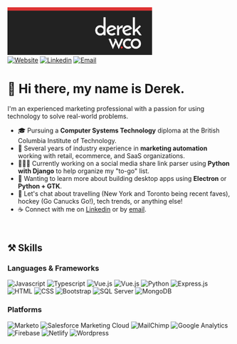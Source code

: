 <div id="header">
        <a href="https://derekw.co/"><img
                        src="https://github.com/derekology/derekology/blob/main/images/profile-header.png"
                        alt="Profile photo" title="derekw.co" width="325" target="_blank" /></a>
        <div id="profile-links">
                <a href="https://derekw.co/"><img
                                src="https://img.shields.io/badge/Portfolio-ae1e1e?style=for-the-badge&logo=About.me&logoColor=white"
                                alt="Website" title="Website" target="_blank" /></a>
                <a href="https://www.linkedin.com/in/derekology/"><img
                                src="https://img.shields.io/badge/LinkedIn-0077B5?style=for-the-badge&logo=linkedin&logoColor=white"
                                alt="Linkedin" title="Linkedin Profile" target="_blank" /></a>
                <a href="mailto:me@derekw.co"><img
                                src="https://img.shields.io/badge/Email-222222?style=for-the-badge&logo=Mail.Ru&logoColor=white"
                                alt="Email" title="Email" target="_blank" /></a>
        </div>
</div>
<div id="summary">
        <h1>👋 Hi there, my name is Derek.</h1>
        <p>I'm an experienced marketing professional with a passion for using technology to solve real-world problems. </p>
        <ul>
                <li>🎓 Pursuing a <strong>Computer Systems Technology</strong> diploma at the British Columbia Institute
                        of Technology.</li>
                <li>🏢 Several years of industry experience in <strong>marketing automation</strong> working with
                        retail, ecommerce, and SaaS organizations.</li>
                <li>👨🏻‍💻 Currently working on a social media share link parser using <strong>Python with Django</strong> to help organize my "to-go" list.</li>
                <li>📖 Wanting to learn more about building desktop apps using <strong>Electron</strong> or <strong>Python + GTK</strong>.</li>
                <li>💬 Let's chat about travelling (New York and Toronto being recent faves), hockey (Go Canucks Go!),
                        tech trends, or anything else! </li>
                <li>☕ Connect with me on <a
                                href="https://www.linkedin.com/in/derekology/" target="_blank">Linkedin</a> or by <a href="mailto:me@derekw.co">email</a>.</li>
        </ul>
</div><br/>
<div id="skills">
        <h2>⚒️ Skills</h2>
        <h3>Languages & Frameworks</h3>
        <img src="https://img.shields.io/badge/Javascript-F7DF1E?style=for-the-badge&logo=JavaScript&logoColor=black"
                alt="Javascript" title="Javascript" />
        <img src="https://img.shields.io/badge/TypeScript-007ACC?style=for-the-badge&logo=typescript&logoColor=white"
                alt="Typescript" title="Typescript" />
        <img src="https://img.shields.io/badge/Vue.js-4FC08D?style=for-the-badge&logo=Vue.js&logoColor=white"
                alt="Vue.js" title="Vue.js" />
        <img src="https://img.shields.io/badge/React-61DAFB?style=for-the-badge&logo=React&logoColor=black"
                alt="Vue.js" title="React" />
        <img src="https://img.shields.io/badge/Python-3776AB?style=for-the-badge&logo=Python&logoColor=white"
                alt="Python" title="Python" />
        <img src="https://img.shields.io/badge/Express.js-000000?style=for-the-badge&logo=express&logoColor=white"
                alt="Express.js" title="Express.js" />
        <img src="https://img.shields.io/badge/HTML-E34F26?style=for-the-badge&logo=HTML5&logoColor=white" alt="HTML"
                title="HTML" />
        <img src="https://img.shields.io/badge/CSS-1572B6?style=for-the-badge&logo=CSS3&logoColor=white" alt="CSS"
                title="CSS" />
        <img src="https://img.shields.io/badge/Bootstrap-7952B3?style=for-the-badge&logo=Bootstrap&logoColor=white" alt="Bootstrap"
                title="Bootstrap" />
        <img src="https://img.shields.io/badge/SQL Server-CC2927?style=for-the-badge&logo=Microsoft SQL Server&logoColor=white"
                alt="SQL Server" title="SQL Server" />
        <img src="https://img.shields.io/badge/MongoDB-47A248?style=for-the-badge&logo=MongoDB&logoColor=white"
                alt="MongoDB" title="MongoDB" />
        <h3>Platforms</h3>
        <img src="https://img.shields.io/badge/Marketo-5C4C9F?style=for-the-badge&logo=Marketo&logoColor=white"
                alt="Marketo" title="Marketo" />
        <img src="https://img.shields.io/badge/SFMC-00A1E0?style=for-the-badge&logo=Salesforce&logoColor=white"
                alt="Salesforce Marketing Cloud" title="Salesforce Marketing Cloud" />
        <img src="https://img.shields.io/badge/MailChimp-FFE01B?style=for-the-badge&logo=MailChimp&logoColor=black"
                alt="MailChimp" title="MailChimp" />
        <img src="https://img.shields.io/badge/Google Analytics-E37400?style=for-the-badge&logo=Google Analytics&logoColor=white"
                alt="Google Analytics" title="Google Analytics" />
        <img src="https://img.shields.io/badge/Firebase-FFCA28?style=for-the-badge&logo=Firebase&logoColor=black"
                alt="Firebase" title="Firebase" />
        <img src="https://img.shields.io/badge/Netlify-00C7B7?style=for-the-badge&logo=Netlify&logoColor=white"
                alt="Netlify" title="Netlify" />
        <img src="https://img.shields.io/badge/WordPress-21759B?style=for-the-badge&logo=WordPress&logoColor=white"
                alt="Wordpress" title="Wordpress" />
</div>
